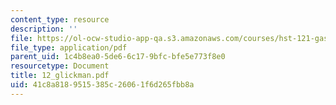 ```yaml
---
content_type: resource
description: ''
file: https://ol-ocw-studio-app-qa.s3.amazonaws.com/courses/hst-121-gastroenterology-fall-2005/41c8a8189515385c26061f6d265fbb8a_12_glickman.pdf
file_type: application/pdf
parent_uid: 1c4b8ea0-5de6-6c17-9bfc-bfe5e773f8e0
resourcetype: Document
title: 12_glickman.pdf
uid: 41c8a818-9515-385c-2606-1f6d265fbb8a
---
```

